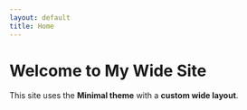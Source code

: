 ```yaml
---
layout: default
title: Home
---
```


# Welcome to My Wide Site

This site uses the **Minimal theme** with a **custom wide layout**.

